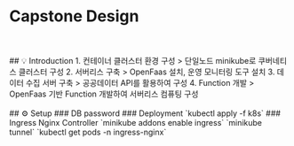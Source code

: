 # Capstone Design
<br/>
<br/>
## 💡 Introduction
1. 컨테이너 클러스터 환경 구성
	> 단일노드 minikube로 쿠버네티스 클러스터 구성
2. 서버리스 구축
	> OpenFaas 설치, 운영 모니터링 도구 설치
3. 데이터 수집 서버 구축
	> 공공데이터 API를 활용하여 구성
4. Function 개발
	> OpenFaas 기반 Function 개발하여 서버리스 컴퓨팅 구성
<br/>
<br/>
## ⚙️  Setup
### DB password
### Deployment
`kubectl apply -f k8s`
### Ingress Nginx Controller
`minikube addons enable ingress`  
`minikube tunnel`  
`kubectl get pods -n ingress-nginx`
